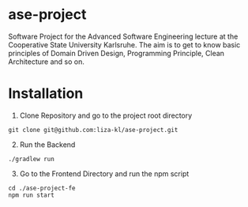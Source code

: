 # ase-project
Software Project for the Advanced Software Engineering lecture at the Cooperative State University Karlsruhe. The aim is to get to know basic principles of Domain Driven Design, Programming Principle, Clean Architecture and so on.

# Installation

1. Clone Repository and go to the project root directory

```
git clone git@github.com:liza-kl/ase-project.git 
```

2. Run the Backend
```
./gradlew run 
```

3. Go to the Frontend Directory and run the npm script
```
cd ./ase-project-fe
npm run start
```
